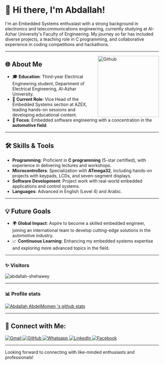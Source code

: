 # 👋 Hi there, I'm Abdallah!

I'm an Embedded Systems enthusiast with a strong background in electronics and telecommunications engineering, currently studying at Al-Azhar University's Faculty of Engineering. My journey so far has included diverse projects, a teaching role in C programming, and collaborative experience in coding competitions and hackathons.

---
<img width="200" align="right" alt="Github" src="https://user-images.githubusercontent.com/48678280/88862734-4903af80-d201-11ea-968b-9c939d88a37c.gif" />

## 🌐 About Me
- 🎓 **Education**: Third-year Electrical Engineering student, Department of Electrical Engineering, Al-Azhar University.
- 🔌 **Current Role**: Vice Head of the Embedded Systems section at AZEX, leading hands-on sessions and developing educational content.
- 🚗 **Focus**: Embedded software engineering with a concentration in the **automotive field**.

---

## 🛠️ Skills & Tools
- **Programming**: Proficient in **C programming** (5-star certified), with experience in delivering lectures and workshops.
- **Microcontrollers**: Specialization with **ATmega32**, including hands-on projects with keypads, LCDs, and seven-segment displays.
- **Software Development**: Project work with real-world embedded applications and control systems.
- **Languages**: Advanced in English (Level 4) and Arabic.

---

## 💡 Future Goals
- 🌍 **Global Impact**: Aspire to become a skilled embedded engineer, joining an international team to develop cutting-edge solutions in the automotive industry.
- 📈 **Continuous Learning**: Enhancing my embedded systems expertise and exploring more advanced topics in the field.

---

### ✨ Visitors 

<p align="left"> <img src="https://komarev.com/ghpvc/?username=abdallah-shehawey" alt="abdallah-shehawey" /> </p>

---

### 📊 Profile stats

[![Abdallah AbdelMomen 's github stats](https://github-readme-stats.vercel.app/api?username=abdallah-shehawey&show_icons=true&title_color=fff&icon_color=79ff97&text_color=9f9f9f&bg_color=151515)](https://github.com/abdallah-shehawey/github-readme-stats)

---

## 🔗 Connect with Me:

<p align="left">
  <a href="mailto:shehawey9@gmail.com">
    <img img src="https://img.shields.io/badge/gmail-%23EA4335.svg?style=plastic&logo=gmail&logoColor=white" alt="Gmail"/>
  </a>
  <a href="https://github.com/abdallah-shehawey">
    <img src="https://img.shields.io/badge/github-%23181717.svg?style=plastic&logo=github&logoColor=white" alt="GitHub"/>
  </a>
  <a href="https://wa.me/+201501899476">
   <img src="https://img.shields.io/badge/whatsapp-%2325D366.svg?style=plastic&logo=whatsapp&logoColor=white" alt="Whatsapp"/>
  </a>
  <a href="https://www.linkedin.com/in/abdallah-shehawey">
        <img src="https://img.shields.io/badge/linkedin-%230A66C2.svg?style=plastic&logo=linkedin&logoColor=white" alt="LinkedIn"/>
  </a>
  <a href="https://www.facebook.com/abdullahshehawey">
        <img src="https://img.shields.io/badge/facebook-%231877F2.svg?style=plastic&logo=facebook&logoColor=white" alt="Facebook"/>
  </a>
</p>

---

Looking forward to connecting with like-minded enthusiasts and professionals!
